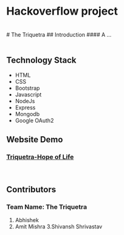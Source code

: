 # Hackoverflow project
<br>
# The Triquetra
## Introduction
#### A ...<br> <br>

## Technology Stack
<ul>
  <li>HTML</li>
  <li>CSS</li>
  <li>Bootstrap</li>
  <li>Javascript</li>
  <li>NodeJs</li>
  <li>Express</li>
  <li>Mongodb</li>
  <li>Google OAuth2</li>
</ul>

## Website Demo
### [Triquetra-Hope of Life](https://triquetra-hackoverflow.herokuapp.com/)
<br>

## Contributors
### Team Name: The Triquetra
  1. Abhishek
  2. Amit Mishra
  3.Shivansh Shrivastav

